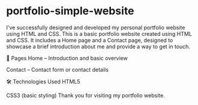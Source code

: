 # portfolio-simple-website
I've successfully designed and developed my personal portfolio website using HTML and CSS.
This is a basic portfolio website created using HTML and CSS. It includes a Home page and a Contact page, designed to showcase a brief introduction about me and provide a way to get in touch.

📄 Pages
Home – Introduction and basic overview

Contact – Contact form or contact details

🛠️ Technologies Used
HTML5

CSS3 (basic styling)
Thank you for visiting my portfolio website.
